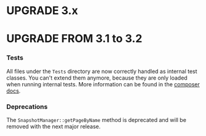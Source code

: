 UPGRADE 3.x
===========

UPGRADE FROM 3.1 to 3.2
=======================

### Tests

All files under the ``Tests`` directory are now correctly handled as internal test classes. 
You can't extend them anymore, because they are only loaded when running internal tests. 
More information can be found in the [composer docs](https://getcomposer.org/doc/04-schema.md#autoload-dev).

### Deprecations

The ``SnapshotManager::getPageByName`` method is deprecated and will be removed with the next major release.
